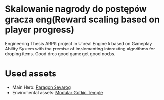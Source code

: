 # Skalowanie nagrody do postępów gracza eng(Reward scaling based on player progress)

Engineering Thesis ARPG project in Unreal Engine 5 based on Gameplay Ability System with the premise of implementing interesting algorithms for droping items. Good drop good game get good noobs. 


# Used assets
- Main Hero: [Paragon Sevarog](https://marketplace-website-node-launcher-prod.ol.epicgames.com/ue/marketplace/en-US/product/paragon-sevarog)
- Enviromental assets: [Modular Gothic Temple](https://www.unrealengine.com/marketplace/en-US/product/modular-gothic-temple-medieval-winter-snow)
 
